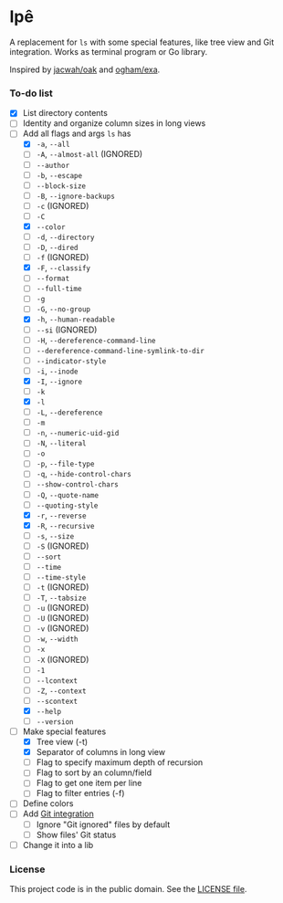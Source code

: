 # Ipê

A replacement for `ls` with some special features, like tree view and Git integration. Works as terminal program or Go library.

Inspired by [jacwah/oak][1] and [ogham/exa][2].

### To-do list

- [x] List directory contents
- [ ] Identity and organize column sizes in long views
- [ ] Add all flags and args `ls` has
  - [x] `-a`, `--all`
  - [ ] `-A`, `--almost-all` (IGNORED)
  - [ ] `--author`
  - [ ] `-b`, `--escape`
  - [ ] `--block-size`
  - [ ] `-B`, `--ignore-backups`
  - [ ] `-c` (IGNORED)
  - [ ] `-C`
  - [x] `--color`
  - [ ] `-d`, `--directory`
  - [ ] `-D`, `--dired`
  - [ ] `-f` (IGNORED)
  - [x] `-F`, `--classify`
  - [ ] `--format`
  - [ ] `--full-time`
  - [ ] `-g`
  - [ ] `-G`, `--no-group`
  - [x] `-h`, `--human-readable`
  - [ ] `--si` (IGNORED)
  - [ ] `-H`, `--dereference-command-line`
  - [ ] `--dereference-command-line-symlink-to-dir`
  - [ ] `--indicator-style`
  - [ ] `-i`, `--inode`
  - [x] `-I`, `--ignore`
  - [ ] `-k`
  - [x] `-l`
  - [ ] `-L`, `--dereference`
  - [ ] `-m`
  - [ ] `-n`, `--numeric-uid-gid`
  - [ ] `-N`, `--literal`
  - [ ] `-o`
  - [ ] `-p`, `--file-type`
  - [ ] `-q`, `--hide-control-chars`
  - [ ] `--show-control-chars`
  - [ ] `-Q`, `--quote-name`
  - [ ] `--quoting-style`
  - [x] `-r`, `--reverse`
  - [x] `-R`, `--recursive`
  - [ ] `-s`, `--size`
  - [ ] `-S` (IGNORED)
  - [ ] `--sort`
  - [ ] `--time`
  - [ ] `--time-style`
  - [ ] `-t` (IGNORED)
  - [ ] `-T`, `--tabsize`
  - [ ] `-u` (IGNORED)
  - [ ] `-U` (IGNORED)
  - [ ] `-v` (IGNORED)
  - [ ] `-w`, `--width`
  - [ ] `-x`
  - [ ] `-X` (IGNORED)
  - [ ] `-1`
  - [ ] `--lcontext`
  - [ ] `-Z`, `--context`
  - [ ] `--scontext`
  - [x] `--help`
  - [ ] `--version`
- [ ] Make special features
  - [x] Tree view (-t)
  - [x] Separator of columns in long view
  - [ ] Flag to specify maximum depth of recursion
  - [ ] Flag to sort by an column/field
  - [ ] Flag to get one item per line
  - [ ] Flag to filter entries (-f)
- [ ] Define colors
- [ ] Add [Git integration][3]
  - [ ] Ignore "Git ignored" files by default
  - [ ] Show files' Git status 
- [ ] Change it into a lib

### License

This project code is in the public domain. See the [LICENSE file][4].

[1]: https://github.com/jacwah/oak/
[2]: https://github.com/ogham/exa/
[3]: https://github.com/libgit2/git2go
[4]: https://github.com/Nhanderu/ipe/blob/master/LICENSE

